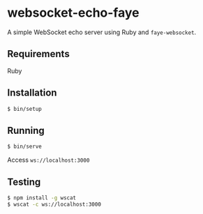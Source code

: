 # websocket-echo-faye

A simple WebSocket echo server using Ruby and `faye-websocket`.

## Requirements

Ruby

## Installation

```bash
$ bin/setup
```

## Running

```bash
$ bin/serve
```

Access `ws://localhost:3000`

## Testing

```bash
$ npm install -g wscat
$ wscat -c ws://localhost:3000
```

